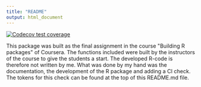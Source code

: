 ```yaml
---
title: "README"
output: html_document
---
```


[![Codecov test coverage](https://codecov.io/gh/jkmoerma/MyPackage/graph/badge.svg)](https://app.codecov.io/gh/jkmoerma/MyPackage)

This package was built as the final assignment in the course "Building R packages" of Coursera. 
The functions included were built by the instructors of the course to give the students a start. 
The developed R-code is therefore not written by me. 
What was done by my hand was the documentation, the development of the R package and adding a CI check.
The tokens for this check can be found at the top of this README.md file.

